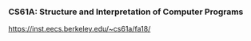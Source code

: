 ### CS61A: Structure and Interpretation of Computer Programs

https://inst.eecs.berkeley.edu/~cs61a/fa18/
